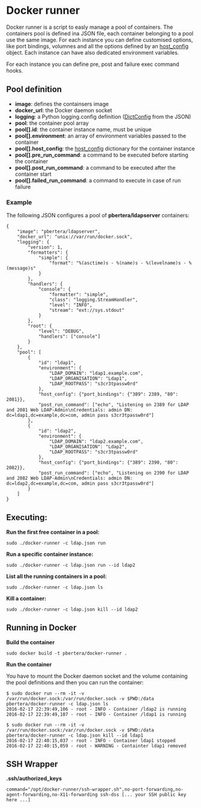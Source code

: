 # Docker runner

Docker runner is a script to easly manage a pool of containers. The containers pool is defined ina JSON file, each container belonging to a pool use the same image.
For each instance you can define customised options, like port bindings, volumnes and all the options defined by an [host_config](https://docker-py.readthedocs.org/en/latest/hostconfig/) object. Each instance can have also dedicated environment variables.

For each instance you can define pre, post and failure exec command hooks.

## Pool definition

- **image**: defines the containsers image
- **docker_url**: the Docker daemon socket
- **logging**: a Python logging.config definition ([DictConfig](https://docs.python.org/2/library/logging.config.html) from the JSON)
- **pool**: the container pool array
- **pool[].id**: the container instance name, must be unique
- **pool[].environment**: an array of environment variables passed to the container
- **pool[].host_config**: the [host_config](https://docker-py.readthedocs.org/en/latest/hostconfig/) dictionary for the container instance
- **pool[].pre_run_command**: a command to be executed before starting the container
- **pool[].post_run_command**: a command to be executed after the container start
- **pool[].failed_run_command**: a command to execute in case of run failure

### Example

The following JSON configures a pool of **pbertera/ldapserver** containers:

```
{
    "image": "pbertera/ldapserver",
    "docker_url": "unix://var/run/docker.sock",
    "logging": {
        "version": 1,
        "formatters": {
            "simple": {
                "format": "%(asctime)s - %(name)s - %(levelname)s - %(message)s"
            }
        },
        "handlers": {
            "console": {
                "formatter": "simple",
                "class": "logging.StreamHandler",
                "level": "INFO",
                "stream": "ext://sys.stdout"
            }
        },
        "root": {
            "level": "DEBUG",
            "handlers": ["console"]
        }
    },
    "pool": [
        {
            "id": "ldap1",
            "environment": {
                "LDAP_DOMAIN": "ldap1.example.com",
                "LDAP_ORGANISATION": "Ldap1",
                "LDAP_ROOTPASS": "s3cr3tpassw0rd"
            },
            "host_config": {"port_bindings": {"389": 2389, "80": 2081}},
            "post_run_command": ["echo", "Listening on 2389 for LDAP and 2081 Web LDAP-Admin\nCredentials: admin DN: dc=ldap1,dc=example,dc=com, admin pass s3cr3tpassw0rd"]
        },
        {
            "id": "ldap2",
            "environment": {
                "LDAP_DOMAIN": "ldap2.example.com",
                "LDAP_ORGANISATION": "Ldap2",
                "LDAP_ROOTPASS": "s3cr3tpassw0rd"
            },
            "host_config": {"port_bindings": {"389": 2390, "80": 2082}},
            "post_run_command": ["echo", "Listening on 2390 for LDAP and 2082 Web LDAP-Admin\nCredentials: admin DN: dc=ldap2,dc=example,dc=com, admin pass s3cr3tpassw0rd"]
        }
    ]
}
```

## Executing:

**Run the first free container in a pool:**

```
sudo ./docker-runner -c ldap.json run
```

**Run a specific container instance:**

```
sudo ./docker-runner -c ldap.json run --id ldap2
```

**List all the running containers in a pool:**

```
sudo ./docker-runner -c ldap.json ls
```

**Kill a container:**

```
sudo ./docker-runner -c ldap.json kill --id ldap2
```

## Running in Docker

**Build the container**

```
sudo docker build -t pbertera/docker-runner .
```

**Run the container**

You have to mount the Docker daemon socket and the volume containing the pool definitions and then you can run the container:

```
$ sudo docker run --rm -it -v /var/run/docker.sock:/var/run/docker.sock -v $PWD:/data pbertera/docker-runner -c ldap.json ls
2016-02-17 22:39:49,106 - root - INFO - Container /ldap2 is running
2016-02-17 22:39:49,107 - root - INFO - Container /ldap1 is running

$ sudo docker run --rm -it -v /var/run/docker.sock:/var/run/docker.sock -v $PWD:/data pbertera/docker-runner -c ldap.json kill --id ldap1
2016-02-17 22:40:15,037 - root - INFO - Container ldap1 stopped
2016-02-17 22:40:15,059 - root - WARNING - Containter ldap1 removed
```
## SSH Wrapper

**.ssh/authorized_keys**

```
command="/opt/docker-runner/ssh-wrapper.sh",no-port-forwarding,no-agent-forwarding,no-X11-forwarding ssh-dss [... your SSH public key here ...]
```
